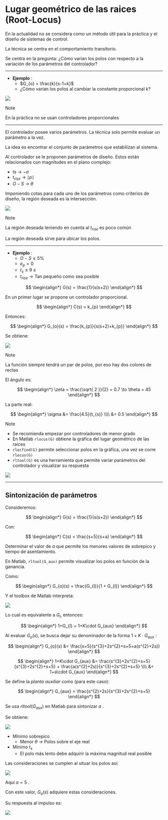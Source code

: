 # Lugar geométrico de las raices (Root-Locus)

En la actualidad no se considera como un método útil para la práctica y el diseño de sistemas de control.

La técnica se centra en el comportamiento transitorio.

Se centra en la pregunta:
¿Cómo varían los polos con respecto a la variación de los parámetros del controlador?

---

- __Ejemplo__ :
	- $G_{o} = \frac{k}{s-1+k}$
	- ¿Cómo varían los polos al cambiar la constante proporcional $k$?

![](attachments/Pasted%20image%2020230923000242.png)


>[!Note]
>En la práctica no se usan controladores proporcionales

---

El controlador posee varios parámetros. La técnica solo permite evaluar un parámetro a la vez.

La idea es encontrar el conjunto de parámetros que estabilizan al sistema.

Al controlador se le proponen parámetros de diseño. Estos están relacionados con magnitudes en el plano complejo:

- $ts$ -> $-\sigma$
- $t_{rise}$ -> $\mid p\mid$
- $O-S$ -> $\theta$

Imponiendo cotas para cada uno de los parámetros como criterios de diseño, la región deseada es la intersección.

![](attachments/Pasted%20image%2020230925170156.png)

>[!Note]
>La región deseada teniendo en cuenta al $t_{rise}$ es poco común

La región deseada sirve para ubicar los polos.

---

- __Ejemplo__ :
	- $O-S \leq 5\%$
	- $e_{p} = 0$
	- $t_{s} \leq 9\,\,s$
	- $t_{rise}$ -> Tan pequeño como sea posible

$$
\begin{align*}
	G(s) = \frac{1}{s(s+2)}
\end{align*}
$$

En un primer lugar se propone un controlador proporcional.

$$
\begin{align*}
	C(s) = k_{p}
\end{align*}
$$

Entonces:

$$
\begin{align*}
	G_{o}(s) = \frac{k_{p}}{s(s+2)+k_{p}}
\end{align*}
$$

Se obtiene:

![](attachments/Pasted%20image%2020230925164239.png)

>[!Note]
>La función siempre tendrá un par de polos, por eso hay dos colores de rectas

El ángulo es:

$$
\begin{align*}
\zeta = \frac{\sqrt{ 2 }}{2} = 0.7 \to \theta = 45
\end{align*}
$$

La parte real:

$$
\begin{align*}
	\sigma &= \frac{4.5}{t_{s}} \\\\
	&= 0.5
\end{align*}
$$


>[!Note]
>- Se recomienda empezar por controladores de menor grado
>- En Matlab `rlocus(G)` obtiene la gráfica del lugar geométrico de las raices
>- `rlocfind(G)` permite seleccionar polos en la gráfica, una vez se corre `rlocus(G)`
>- `rltool(G)` es una herramienta que permite variar parámetros del controlador y visualizar su respuesta
>
>![](attachments/Pasted%20image%2020230925172931.png)

---


## Sintonización de parámetros

Consideremos:

$$
\begin{align*}
	G(s) = \frac{1}{s(s+2)}
\end{align*}
$$

Con:

$$
\begin{align*}
	C(s) = \frac{s+5}{s+a}
\end{align*}
$$

Determinar el valor de $a$ que permite los menores valores de sobrepico y tiempo de asentamiento.


En Matlab, `rltool(G_aux)` permite visualizar los polos en función de la ganancia. 

Como:

$$
\begin{align*}
	G_{o}(s) = \frac{G_{l}}{1 + G_{l}}
\end{align*}
$$

Y el toolbox de Matlab interpreta:

![](attachments/Pasted%20image%2020231116200515.png)

Lo cual es equivalente a $G_{l}$, entonces:

$$
\begin{align*}
	1+G_{l} = 1+K\cdot G_{aux}
\end{align*}
$$

Al evaluar $G_{o}(s)$, se busca dejar su denominador de la forma $1+K\cdot G_{aux}$ :

$$
\begin{align*}
	G_{o}(s) &= \frac{s+5}{s^{3}+2s^{2}+s+5+a(s^{2}+2s)}
\end{align*}
$$

$$
\begin{align*}
	1+K\cdot G_{aux} &= \frac{s^{3}+2s^{2}+s+5}{s^{3}+2s^{2}+s+5} + \frac{a(s^{2}+2s)}{s^{3}+2s^{2}+s+5} \\\\
	&= 1+a\cdot G_{aux}
\end{align*}
$$

Se define la _planta auxiliar_ como (para este caso):

$$
\begin{align*}
	G_{aux} = \frac{s^{2}+2s}{s^{3}+2s^{2}+s+5}
\end{align*}
$$

Se usa $rltool(G_{aux})$ en Matlab para sintonizar $a$ .


Se obtiene:

![](attachments/Pasted%20image%2020231116201529.png)

- Mínimo sobrepico
	- Menor $\theta$ -> Polos sobre el eje real
- Mínimo $t_{s}$
	- El polo más lento debe adquirir la máxima magnitud real posible

Las consideraciones se cumplen al situar los polos así:

![](attachments/Pasted%20image%2020231116201803.png)

Aquí $a = 5$ .

Con este valor, $G_{o}(s)$ adquiere estas consideraciones.

Su respuesta al impulso es:

![](attachments/Pasted%20image%2020231116202032.png)


